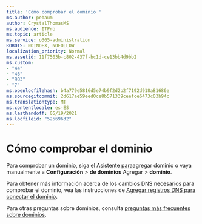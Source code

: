 ```yaml
---
title: 'Cómo comprobar el dominio '
ms.author: pebaum
author: CrystalThomasMS
ms.audience: ITPro
ms.topic: article
ms.service: o365-administration
ROBOTS: NOINDEX, NOFOLLOW
localization_priority: Normal
ms.assetid: 11f7503b-c802-437f-bc1d-ce13bb4d9bb2
ms.custom:
- "44"
- "46"
- "903"
- "7"
ms.openlocfilehash: b4a779e5816d5e74b9f2d2b2f7192d918a81686e
ms.sourcegitcommit: 2d617ae59eed0ce8b571339ceefce6473c03b94c
ms.translationtype: MT
ms.contentlocale: es-ES
ms.lasthandoff: 05/19/2021
ms.locfileid: "52569632"
---
```

# <a name="how-to-verify-your-domain"></a>Cómo comprobar el dominio

Para comprobar un dominio, siga el Asistente [para](https://admin.microsoft.com/Adminportal#/Domains/Wizard)agregar dominio o vaya manualmente a **Configuración**  >  **de dominios** Agregar  >  **dominio**.

Para obtener más información acerca de los cambios DNS necesarios para comprobar el dominio, vea las instrucciones de [Agregar registros DNS para conectar el dominio](/microsoft-365/admin/get-help-with-domains/create-dns-records-at-any-dns-hosting-provider).

Para otras preguntas sobre dominios, consulta [preguntas más frecuentes sobre dominios](/microsoft-365/admin/setup/domains-faq).
